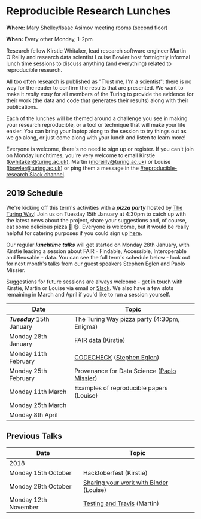 # Reproducible Research Lunches

**Where:** Mary Shelley/Isaac Asimov meeting rooms (second floor)

**When:** Every other Monday, 1-2pm

Research fellow Kirstie Whitaker, lead research software engineer Martin O'Reilly and research data scientist Louise Bowler host fortnightly informal lunch time sessions to discuss anything (and everything) related to reproducible research.

All too often research is published as "Trust me, I'm a scientist": there is no way for the reader to confirm the results that are presented. We want to make it *really easy* for all members of the Turing to provide the evidence for their work (the data and code that generates their results) along with their publications.

Each of the lunches will be themed around a challenge you see in making your research reproducible, or a tool or technique that will make your life easier. You can bring your laptop along to the session to try things out as we go along, or just come along with your lunch and listen to learn more!

Everyone is welcome, there's no need to sign up or register. If you can't join on Monday lunchtimes, you're very welcome to email Kirstie (kwhitaker@turing.ac.uk), Martin (moreilly@turing.ac.uk) or Louise (lbowler@turing.ac.uk) or ping them a message in the [#reproducible-research Slack channel](https://alan-turing-institute.slack.com/messages/C6XEYUQPR).


## 2019 Schedule

We're kicking off this term's activities with a ***pizza party*** hosted by [The Turing Way](https://github.com/alan-turing-institute/the-turing-way)! Join us on Tuesday 15th January at 4:30pm to catch up with the latest news about the project, share your suggestions and, of course, eat some delicious pizza :pizza: :yum:. Everyone is welcome, but it would be really helpful for catering purposes if you could sign up [here](https://goo.gl/forms/Nueao35HhVC01IAW2).

Our regular ***lunchtime talks*** will get started on Monday 28th January, with Kirstie leading a session about FAIR - Findable, Accessible, Interoperable and Reusable - data.
You can see the full term's schedule below - look out for next month's talks from our guest speakers Stephen Eglen and Paolo Missier.

Suggestions for future sessions are always welcome - get in touch with Kirstie, Martin or Louise via email or [Slack](https://alan-turing-institute.slack.com/messages/C6XEYUQPR). We also have a few slots remaining in March and April if you'd like to run a session yourself.

| Date                  | Topic                                                |
| --------------------- | ---------------------------------------------------- |
| _**Tuesday**_ 15th January | The Turing Way pizza party (4:30pm, Enigma) |
| Monday 28th January   | FAIR data (Kirstie)                                  |
| Monday 11th February  | [CODECHECK](https://sje30.github.io/talks/2019/codecheck-ati.html) ([Stephen Eglen](https://www.turing.ac.uk/people/researchers/stephen-eglen)) |
| Monday 25th February  | Provenance for Data Science ([Paolo Missier](https://www.turing.ac.uk/people/researchers/paolo-missier)) |
| Monday 11th March     | Examples of reproducible papers (Louise)             |
| Monday 25th March     |                                                      |
| Monday 8th April      |                                                      |



## Previous Talks

| Date                  | Topic                                                |
| --------------------- | ---------------------------------------------------- |
| 2018                  |                                                      |   
| Monday 15th October   | Hacktoberfest (Kirstie)                              |
| Monday 29th October   | [Sharing your work with Binder](https://github.com/alan-turing-institute/ReproducibleResearchResources/blob/master/resources/binder.md) (Louise) |
| Monday 12th November  | [Testing and Travis](https://github.com/alan-turing-institute/ReproducibleResearchResources/blob/master/resources/testing.md) (Martin) |
